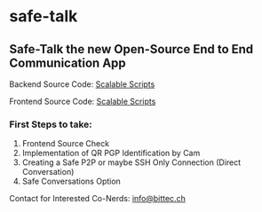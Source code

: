 # safe-talk

## Safe-Talk the new Open-Source End to End Communication App

Backend Source Code: [Scalable Scripts](https://github.com/scalablescripts/dotnet-chat)

Frontend Source Code: [Scalable Scripts](https://github.com/scalablescripts/react-chat)

### First Steps to take:

1. Frontend Source Check
2. Implementation of QR PGP Identification by Cam
3. Creating a Safe P2P or maybe SSH Only Connection (Direct Conversation) 
4. Safe Conversations Option

Contact for Interested Co-Nerds: info@bittec.ch
